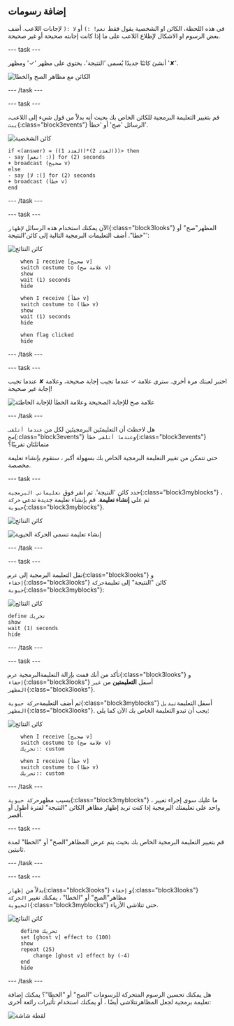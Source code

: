 ## إضافة رسومات

في هذه اللحظة، الكائن او الشخصية يقول فقط `نعم! :)` أو `لا :(` لإجابات اللاعب. أضف بعض الرسوم او الاشكال لإطلاع اللاعب على ما إذا كانت إجابته صحيحة أو غير صحيحة.

--- task ---

أنشئ كائنًا جديدًا يُسمى 'النتيجة'، يحتوي على مظهر '✓' ومظهر '✘'.

![الكائن مع مظاهر الصح والخطا](images/brain-result.png)

--- /task ---

--- task ---

قم بتغيير التعليمة البرمجية للكائن الخاص بك بحيث أنه بدلاً من قول شيء إلى اللاعب، `يبث`{:class="block3events"} الرسائل 'صح' أو 'خطأ'.

![كائن الشخصية](images/giga-sprite.png)

```blocks3
if <(answer) = ((العدد 1)*(العدد 2))> then
- say [نعم! :)] for (2) seconds
+ broadcast (صحيح v)
else
- say [لا :(] for (2) seconds
+ broadcast (خطأ v)
end
```

--- /task ---

--- task ---

الآن يمكنك استخدام هذه الرسائل `لإظهار`{:class="block3looks"} المظهر"صح" أو "خطا". أضف التعليمات البرمجية التالية إلى كائن'النتيجة':

![كائن النتائج](images/result-sprite.png)

```blocks3
    when I receive [صحيح v]
    switch costume to (علامة صح v)
    show
    wait (1) seconds
    hide

    when I receive [خطأ v]
    switch costume to (خطا v)
    show
    wait (1) seconds
    hide

    when flag clicked
    hide
```

--- /task ---

--- task ---

اختبر لعبتك مرة أخرى. سترى علامة ✓ عندما تجيب إجابة صحيحة، وعلامة ✘ عندما تجيب إجابة غير صحيحة!

![علامة صح للإجابة الصحيحة وعلامة الخطأ للإجابة الخاطئة ](images/brain-test-answer.png)

--- /task ---

هل لاحظتَ أن التعليمتَين البرمجيتَين لكل من `عندما أتلقى صح`{:class="block3events"} و`عندما أتلقى خطأ`{:class="block3events"} متماثلتَان تقريبًا؟

حتى تتمكن من تغيير التعليمة البرمجية الخاص بك بسهولة أكبر ، ستقوم بإنشاء تعليمة مخصصة.

--- task ---

حدد كائن 'النتيجة'. ثم انقر فوق `تعليماتي البرمجية`{:class="block3myblocks"} ، ثم على **إنشاء تعليمة**. قم بإنشاء تعليمة جديدة تدعى `حركة حيوية`{:class="block3myblocks"}.

![كائن النتائج](images/result-sprite.png)

![إنشاء تعليمة تسمى الحركة الحيوية](images/brain-animate-function.png)

--- /task ---

--- task ---

نقل التعليمة البرمجية إلى `عرض`{:class="block3looks"} و `إخفاء`{:class="block3looks"} كائن "النتيجة" إلى تعليمة`حركة حيوية`{:class="block3myblocks"}:

![كائن النتائج](images/result-sprite.png)

```blocks3
define تحريك
show
wait (1) seconds
hide
```

--- /task ---

--- task ---

تأكد من أنك قمت بإزالة التعليمةالبرمجية `عرض`{:class="block3looks"} و `إخفاء`{:class="block3looks"} أسفل **التعليمتين** من `غير المظهر`{:class="block3looks"}.

ثم أضف التعليمة`حركة حيوية`{:class="block3myblocks"} أسفل التعليمة`تبديل المظهر`{:class="block3looks"}. يجب أن تبدو التعليمة الخاص بك الآن كما يلي:

![كائن النتائج](images/result-sprite.png)

```blocks3
    when I receive [صحيح v]
    switch costume to (علامة صح v)
    تحريك:: custom

    when I receive [خطأ v]
    switch costume to (خطا v)
    تحريك:: custom
```

--- /task ---

بسبب مظهر`حركة حيوية`{:class="block3myblocks"} ، ما عليك سوى إجراء تغيير واحد على تعليمتك البرمجية إذا كنت تريد إظهار مظاهر الكائن "النتيجة" لفترة أطول أو أقصر.

--- task ---

قم بتغيير التعليمة البرمجية الخاص بك بحيث يتم عرض المظاهر"الصح" أو "الخطا" لمدة ثانيتين.

--- /task ---

--- task ---

بدلاً من `إظهار`{:class="block3looks"} و `إخفاء`{:class="block3looks"} مظاهر"الصح" أو "الخطا" ، يمكنك تغيير `الحركة الحيوية`{:class="block3myblocks"} حتى تتلاشى الأزياء.

![كائن النتائج](images/result-sprite.png)

```blocks3
    define تحريك
    set [ghost v] effect to (100)
    show
    repeat (25)
        change [ghost v] effect by (-4)
    end
    hide
```

--- /task ---

هل يمكنك تحسين الرسوم المتحركة للرسومات "الصح" أو "الخطا"؟ يمكنك إضافة تعليمة برمجية لجعل المظاهرتتلاشى أيضًا ، أو يمكنك استخدام تأثيرات رائعة أخرى:

![لقطة شاشة](images/brain-effects.png)